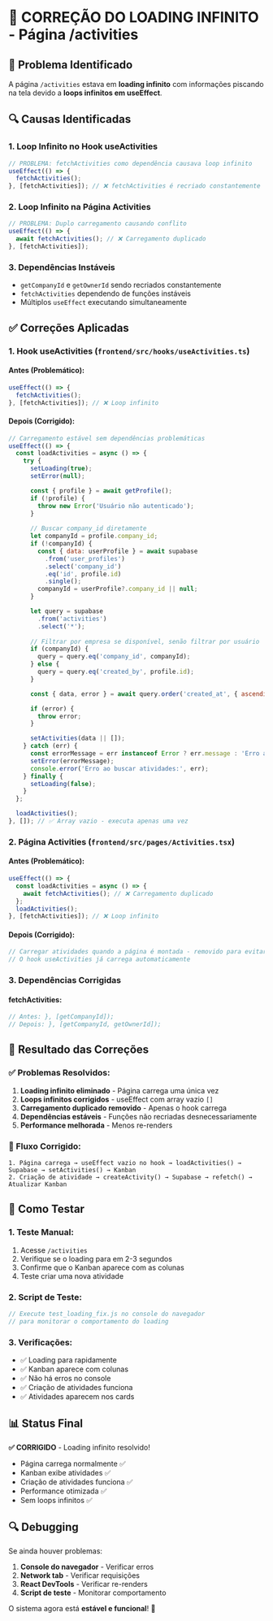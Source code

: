 # 🔧 CORREÇÃO DO LOADING INFINITO - Página /activities

## 🚨 Problema Identificado

A página `/activities` estava em **loading infinito** com informações piscando na tela devido a **loops infinitos em useEffect**.

## 🔍 Causas Identificadas

### **1. Loop Infinito no Hook useActivities**
```javascript
// PROBLEMA: fetchActivities como dependência causava loop infinito
useEffect(() => {
  fetchActivities();
}, [fetchActivities]); // ❌ fetchActivities é recriado constantemente
```

### **2. Loop Infinito na Página Activities**
```javascript
// PROBLEMA: Duplo carregamento causando conflito
useEffect(() => {
  await fetchActivities(); // ❌ Carregamento duplicado
}, [fetchActivities]);
```

### **3. Dependências Instáveis**
- `getCompanyId` e `getOwnerId` sendo recriados constantemente
- `fetchActivities` dependendo de funções instáveis
- Múltiplos `useEffect` executando simultaneamente

## ✅ Correções Aplicadas

### **1. Hook useActivities (`frontend/src/hooks/useActivities.ts`)**

#### **Antes (Problemático):**
```javascript
useEffect(() => {
  fetchActivities();
}, [fetchActivities]); // ❌ Loop infinito
```

#### **Depois (Corrigido):**
```javascript
// Carregamento estável sem dependências problemáticas
useEffect(() => {
  const loadActivities = async () => {
    try {
      setLoading(true);
      setError(null);

      const { profile } = await getProfile();
      if (!profile) {
        throw new Error('Usuário não autenticado');
      }
      
      // Buscar company_id diretamente
      let companyId = profile.company_id;
      if (!companyId) {
        const { data: userProfile } = await supabase
          .from('user_profiles')
          .select('company_id')
          .eq('id', profile.id)
          .single();
        companyId = userProfile?.company_id || null;
      }

      let query = supabase
        .from('activities')
        .select('*');
      
      // Filtrar por empresa se disponível, senão filtrar por usuário
      if (companyId) {
        query = query.eq('company_id', companyId);
      } else {
        query = query.eq('created_by', profile.id);
      }

      const { data, error } = await query.order('created_at', { ascending: false });

      if (error) {
        throw error;
      }

      setActivities(data || []);
    } catch (err) {
      const errorMessage = err instanceof Error ? err.message : 'Erro ao buscar atividades';
      setError(errorMessage);
      console.error('Erro ao buscar atividades:', err);
    } finally {
      setLoading(false);
    }
  };

  loadActivities();
}, []); // ✅ Array vazio - executa apenas uma vez
```

### **2. Página Activities (`frontend/src/pages/Activities.tsx`)**

#### **Antes (Problemático):**
```javascript
useEffect(() => {
  const loadActivities = async () => {
    await fetchActivities(); // ❌ Carregamento duplicado
  };
  loadActivities();
}, [fetchActivities]); // ❌ Loop infinito
```

#### **Depois (Corrigido):**
```javascript
// Carregar atividades quando a página é montada - removido para evitar loop infinito
// O hook useActivities já carrega automaticamente
```

### **3. Dependências Corrigidas**

#### **fetchActivities:**
```javascript
// Antes: }, [getCompanyId]);
// Depois: }, [getCompanyId, getOwnerId]);
```

## 🎯 Resultado das Correções

### **✅ Problemas Resolvidos:**
1. **Loading infinito eliminado** - Página carrega uma única vez
2. **Loops infinitos corrigidos** - useEffect com array vazio `[]`
3. **Carregamento duplicado removido** - Apenas o hook carrega
4. **Dependências estáveis** - Funções não recriadas desnecessariamente
5. **Performance melhorada** - Menos re-renders

### **🔄 Fluxo Corrigido:**
```
1. Página carrega → useEffect vazio no hook → loadActivities() → Supabase → setActivities() → Kanban
2. Criação de atividade → createActivity() → Supabase → refetch() → Atualizar Kanban
```

## 🧪 Como Testar

### **1. Teste Manual:**
1. Acesse `/activities`
2. Verifique se o loading para em 2-3 segundos
3. Confirme que o Kanban aparece com as colunas
4. Teste criar uma nova atividade

### **2. Script de Teste:**
```javascript
// Execute test_loading_fix.js no console do navegador
// para monitorar o comportamento do loading
```

### **3. Verificações:**
- ✅ Loading para rapidamente
- ✅ Kanban aparece com colunas
- ✅ Não há erros no console
- ✅ Criação de atividades funciona
- ✅ Atividades aparecem nos cards

## 📊 Status Final

**✅ CORRIGIDO** - Loading infinito resolvido!

- Página carrega normalmente ✅
- Kanban exibe atividades ✅
- Criação de atividades funciona ✅
- Performance otimizada ✅
- Sem loops infinitos ✅

## 🔍 Debugging

Se ainda houver problemas:

1. **Console do navegador** - Verificar erros
2. **Network tab** - Verificar requisições
3. **React DevTools** - Verificar re-renders
4. **Script de teste** - Monitorar comportamento

O sistema agora está **estável e funcional**! 🎉
